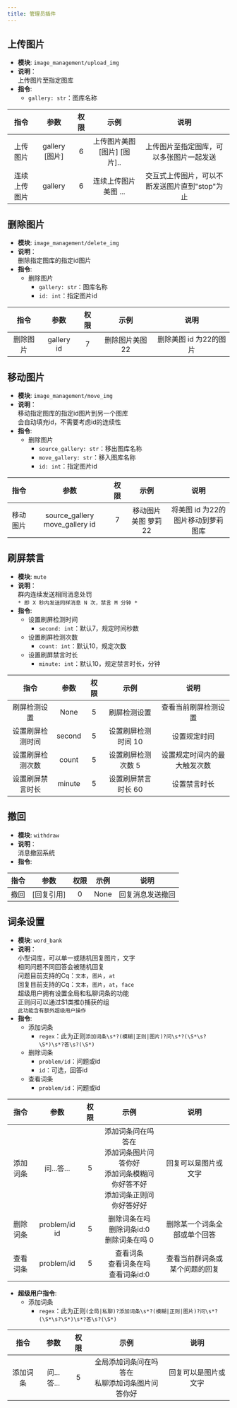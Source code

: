 ```yaml
---
title: 管理员插件
---
```



上传图片
---

* __模块__: `image_management/upload_img`
* __说明__：  
上传图片至指定图库
* __指令__:
  * `gallery: str`：图库名称

|       指令        |      参数     |       权限    |    示例     |   说明       |
|:-----------------:|:-----------:|:-----------:|:-----------:|:-----------:|
|上传图片           |   gallery [图片]|      6      |上传图片美图 [图片] [图片]..|   上传图片至指定图库，可以多张图片一起发送
|连续上传图片       |   gallery     |       6      |连续上传图片美图 ...|     交互式上传图片，可以不断发送图片直到"stop"为止

删除图片
---

* __模块__: `image_management/delete_img`
* __说明__：  
删除指定图库的指定id图片
* __指令__:
  * 删除图片
    * `gallery: str`：图库名称
    * `id: int`：指定图片id

|       指令        |      参数     |       权限       |     示例     |   说明       |
|:-----------------:|:-----------:|:-----------:|:-----------:|:-----------:|
|删除图片           |   gallery id  |       7     |  删除图片美图 22 | 删除美图 id 为22的图片

移动图片
---

* __模块__: `image_management/move_img`
* __说明__：  
移动指定图库的指定id图片到另一个图库  
会自动填充id，不需要考虑id的连续性
* __指令__:
  * 删除图片
    * `source_gallery: str`：移出图库名称
    * `move_gallery: str`：移入图库名称
    * `id: int`：指定图片id

|       指令        |      参数     |       权限        |    示例     |   说明       |
|:-----------------:|:-----------:|:-----------:|:-----------:|:-----------:|
|移动图片           |   source_gallery move_gallery id  |   7   |  移动图片美图 萝莉 22 | 将美图 id 为22的图片移动到萝莉图库

刷屏禁言
---

* __模块__: `mute`
* __说明__：  
群内连续发送相同消息处罚  
`* 即 X 秒内发送同样消息 N 次，禁言 M 分钟 *`
* __指令__:
  * 设置刷屏检测时间
    * `second: int`：默认7，规定时间秒数
  * 设置刷屏检测次数
    * `count: int`：默认10，规定次数
  * 设置刷屏禁言时长
    * `minute: int`：默认10，规定禁言时长，分钟

|       指令        |      参数     |       权限    |    示例     |   说明       |
|:-----------------:|:-----------:|:-----------:|:-----------:|:-----------:|
|刷屏检测设置        |  None        |       5       |   刷屏检测设置 |  查看当前刷屏检测设置
|设置刷屏检测时间   |   second      |       5       |   设置刷屏检测时间 10| 设置规定时间
|设置刷屏检测次数   |   count       |       5       |   设置刷屏检测次数 5  |   设置规定时间内的最大触发次数
|设置刷屏禁言时长   |   minute      |       5       |   设置刷屏禁言时长 60 |   设置禁言时长

撤回
---

* __模块__: `withdraw`
* __说明__：  
消息撤回系统
* __指令__:

|       指令        |      参数     |       权限    |    示例     |   说明       |
|:-----------------:|:-----------:|:-----------:|:-----------:|:-----------:|
|撤回               |   [回复引用]   |  0       |   None        |   回复消息发送撤回

词条设置
---

* __模块__: `word_bank`
* __说明__：  
小型词库，可以单一或随机回复图片，文字  
相同问题不同回答会被随机回复  
问题目前支持的Cq：`文本`，`图片`，`at`  
回复目前支持的Cq：`文本`，`图片`，`at`，`face`  
超级用户拥有设置全局和私聊词条的功能  
正则问可以通过$1类推()捕获的组  
`此功能含有额外超级用户操作`  
* __指令__:
  * 添加词条
    * `regex`：此为正则`添加词条\s*?(模糊|正则|图片)?问\s*?(\S*\s?\S*)\s*?答\s?(\S*)`
  * 删除词条
    * `problem/id`：问题或id
    * `id`：可选，回答id
  * 查看词条
    * `problem/id`：问题或id

|       指令        |      参数     |       权限    |    示例     |   说明       |
|:-----------------:|:-----------:|:-----------:|:-----------:|:-----------:|
|添加词条               |   问...答...   |   5      |   添加词条问在吗答在<br>添加词条图片问答你好<br>添加词条模糊问你好答不好<br>添加词条正则问你好答好好        |   回复可以是图片或文字
|删除词条       |       problem/id  id    |       5   |   删除词条在吗<br>删除词条id:0<br>删除词条在吗 0    |   删除某一个词条全部或单个回答
|查看词条       |       problem/id      | 5 |        查看词条<br>查看词条在吗<br>查看词条id:0   | 查看当前群词条或某个问题的回复

* __超级用户指令__:
  * 添加词条
    * `regex`：此为正则`(全局|私聊)?添加词条\s*?(模糊|正则|图片)?问\s*?(\S*\s?\S*)\s*?答\s?(\S*)`

|       指令        |      参数     |       权限    |    示例     |   说明       |
|:-----------------:|:-----------:|:-----------:|:-----------:|:-----------:|
|添加词条               |   问...答...   |   5      |   全局添加词条问在吗答在<br>私聊添加词条图片问答你好        |   回复可以是图片或文字
